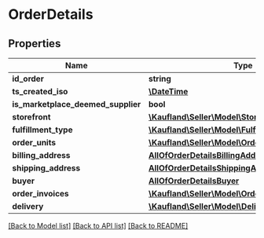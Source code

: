 # OrderDetails

## Properties
Name | Type | Description | Notes
------------ | ------------- | ------------- | -------------
**id_order** | **string** |  | 
**ts_created_iso** | [**\DateTime**](\DateTime.md) |  | 
**is_marketplace_deemed_supplier** | **bool** |  | 
**storefront** | [**\Kaufland\Seller\Model\Storefront**](Storefront.md) |  | 
**fulfillment_type** | [**\Kaufland\Seller\Model\FulfillmentType**](FulfillmentType.md) |  | 
**order_units** | [**\Kaufland\Seller\Model\OrderDetailsOrderUnits[]**](OrderDetailsOrderUnits.md) |  | 
**billing_address** | [**AllOfOrderDetailsBillingAddress**](AllOfOrderDetailsBillingAddress.md) |  | 
**shipping_address** | [**AllOfOrderDetailsShippingAddress**](AllOfOrderDetailsShippingAddress.md) |  | 
**buyer** | [**AllOfOrderDetailsBuyer**](AllOfOrderDetailsBuyer.md) |  | 
**order_invoices** | [**\Kaufland\Seller\Model\OrderInvoice[]**](OrderInvoice.md) |  | [optional] 
**delivery** | [**\Kaufland\Seller\Model\Delivery**](Delivery.md) |  | [optional] 

[[Back to Model list]](../../README.md#documentation-for-models) [[Back to API list]](../../README.md#documentation-for-api-endpoints) [[Back to README]](../../README.md)

